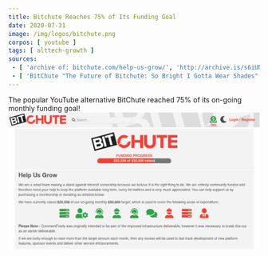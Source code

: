 ```yaml
---
title: Bitchute Reaches 75% of Its Funding Goal
date: 2020-07-31
image: /img/logos/bitchute.png
corpos: [ youtube ]
tags: [ alttech-growth ]
sources:
 - [ 'archive of: bitchute.com/help-us-grow/', 'http://archive.is/s6iUN' ]
 - [ 'BitChute "The Future of Bitchute: So Bright I Gotta Wear Shades" by Styxhexenhammer666 (4 Aug 2020)', 'https://www.bitchute.com/video/DN40fpRK_tA/' ]
---
```


The popular YouTube alternative BitChute reached 75% of its on-going monthly funding goal!
![](screenshot.png)
